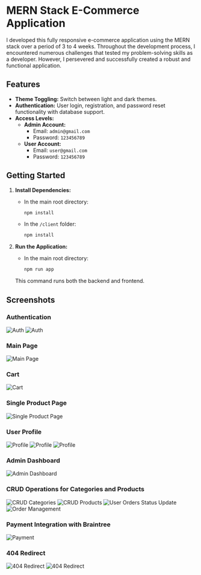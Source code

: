 # MERN Stack E-Commerce Application

I developed this fully responsive e-commerce application using the MERN stack over a period of 3 to 4 weeks. Throughout the development process, I encountered numerous challenges that tested my problem-solving skills as a developer. However, I persevered and successfully created a robust and functional application.

## Features
- **Theme Toggling:** Switch between light and dark themes.
- **Authentication:** User login, registration, and password reset functionality with database support.
- **Access Levels:** 
  - **Admin Account:** 
    - Email: `admin@gmail.com`
    - Password: `123456789`
  - **User Account:** 
    - Email: `user@gmail.com`
    - Password: `123456789`

## Getting Started

1. **Install Dependencies:**
   - In the main root directory:
     ```bash
     npm install
     ```
   - In the `/client` folder:
     ```bash
     npm install
     ```

2. **Run the Application:**
   - In the main root directory:
     ```bash
     npm run app
     ```
   This command runs both the backend and frontend.

## Screenshots

### Authentication
![Auth](https://github.com/user-attachments/assets/976a8900-2b81-4afd-8985-1fee79a07ad3)
![Auth](https://github.com/user-attachments/assets/f7389426-5299-4fec-a979-c5f1175a1c3)

### Main Page
![Main Page](https://github.com/user-attachments/assets/4b1a7e93-adf1-4aed-957a-9911bdd6d61b)

### Cart
![Cart](https://github.com/user-attachments/assets/deb0cb27-95ac-4f5e-b900-1a0cf46a3dc)

### Single Product Page
![Single Product Page](https://github.com/user-attachments/assets/6010732f-fdf0-48d9-ae54-163b308b31de)

### User Profile
![Profile](https://github.com/user-attachments/assets/a7d1ee7c-ab81-431a-b9bb-0fd688cd0796)
![Profile](https://github.com/user-attachments/assets/e4d070b4-2127-422d-9d5b-d4047f74e194)
![Profile](https://github.com/user-attachments/assets/770916eb-a404-404f-8889-337668f9185c)

### Admin Dashboard
![Admin Dashboard](https://github.com/user-attachments/assets/7d64de90-29d6-4233-aa1e-dc99568dc845)

### CRUD Operations for Categories and Products
![CRUD Categories](https://github.com/user-attachments/assets/27608b42-67f1-4b46-bc96-cc90dc8a78ec)
![CRUD Products](https://github.com/user-attachments/assets/52434e20-c566-456f-b4ea-1f7e9277828b)
![User Orders Status Update](https://github.com/user-attachments/assets/1d91154f-4268-4a2a-a9e8-f87f7f292d06)
![Order Management](https://github.com/user-attachments/assets/601bc376-0deb-458d-9f76-e90fdd9874ab)

### Payment Integration with Braintree
![Payment](https://github.com/user-attachments/assets/413a70d5-a32f-4ea7-a4ef-3ba743d8af50)

### 404 Redirect
![404 Redirect](https://github.com/user-attachments/assets/e112c196-2d4d-4003-b783-031a999bb00e)
![404 Redirect](https://github.com/user-attachments/assets/00bcd7a4-2b1a-4e6c-a221-e0932b266cd7)
